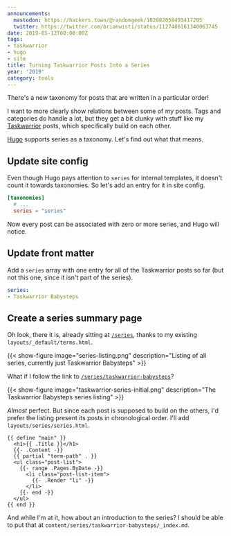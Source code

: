 ```yaml
---
announcements:
  mastodon: https://hackers.town/@randomgeek/102082058493417205
  twitter: https://twitter.com/brianwisti/status/1127486161340063745
date: 2019-05-12T00:00:00Z
tags:
- taskwarrior
- hugo
- site
title: Turning Taskwarrior Posts Into a Series
year: '2019'
category: tools
---
```


There's a new taxonomy for posts that are written in a particular order!
<!--more-->

I want to more clearly show relations between some of my posts. Tags and
categories do handle a lot, but they get a bit clunky with stuff like my
[Taskwarrior][] posts, which specifically build on each other.

[Taskwarrior]: /tags/taskwarrior

[Hugo][] supports series as a taxonomy. Let's find out what that means.

[Hugo]: /tags/hugo

## Update site config

Even though Hugo pays attention to `series` for internal templates, it doesn't
count it towards taxonomies. So let's add an entry for it in site config.

``` toml
[taxonomies]
  # ...
  series = "series"
```

Now every post can be associated with zero or more series, and Hugo will notice.

## Update front matter

Add a `series` array with one entry for all of the
Taskwarrior posts so far (but not this one, since it isn't part of the series).

``` yaml
series:
- Taskwarrior Babysteps
```

## Create a series summary page

Oh look, there it is, already sitting at [`/series`][], thanks to my existing
`layouts/_default/terms.html`.

[`/series`]: /series

{{< show-figure
  image="series-listing.png"
  description="Listing of all series, currently just Taskwarrior Babysteps" >}}

What if I follow the link to [`/series/taskwarrior-babysteps`][]?

[`/series/taskwarrior-babysteps`]: /series/taskwarrior-babysteps

{{< show-figure
  image="taskwarrior-series-initial.png"
  description="The Taskwarrior Babysteps series listing" >}}

*Almost* perfect. But since each post is supposed to build on the others, I'd
prefer the listing present its posts in chronological order. I'll add
`layouts/series/series.html`.

``` go-html-template
{{ define "main" }}
  <h1>{{ .Title }}</h1>
  {{- .Content -}}
  {{ partial "term-path" . }}
  <ul class="post-list">
    {{- range .Pages.ByDate -}}
      <li class="post-list-item">
        {{- .Render "li" -}}
      </li>
    {{- end -}}
  </ul>
{{ end }}
```

And while I'm at it, how about an introduction to the series? I should be able
to put that at `content/series/taskwarrior-babysteps/_index.md`.

``` markdown


